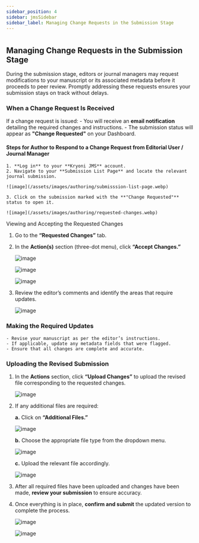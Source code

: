 ```yaml
---
sidebar_position: 4
sidebar: jmsSidebar
sidebar_label: Managing Change Requests in the Submission Stage 
---
```

#

## Managing Change Requests in the Submission Stage

During the submission stage, editors or journal managers may request modifications to your manuscript or its associated metadata before it proceeds to peer review. Promptly addressing these requests ensures your submission stays on track without delays.

### When a Change Request Is Received

If a change request is issued:
    - You will receive an **email notification** detailing the required changes and instructions.
    - The submission status will appear as **"Change Requested"** on your Dashboard.

#### Steps for Author to Respond to a Change Request from Editorial User / Journal Manager

    1. **Log in** to your **Kryoni JMS** account.
    2. Navigate to your **Submission List Page** and locate the relevant journal submission.

    ![image](/assets/images/authoring/submisssion-list-page.webp)

    3. Click on the submission marked with the **"Change Requested"** status to open it.

    ![image](/assets/images/authoring/requested-changes.webp)

Viewing and Accepting the Requested Changes

1. Go to the **“Requested Changes”** tab.

2. In the **Action(s)** section (three-dot menu), click **“Accept Changes.”**

    ![image](/assets/images/authoring/actions-requested-changes.webp)

    ![image](/assets/images/authoring/accept-changes.webp)

    ![image](/assets/images/authoring/request-changes-yes.webp)

3. Review the editor’s comments and identify the areas that require updates.

    ![image](/assets/images/authoring/change-accepted.webp)

### Making the Required Updates

    - Revise your manuscript as per the editor’s instructions.
    - If applicable, update any metadata fields that were flagged.
    - Ensure that all changes are complete and accurate.

### Uploading the Revised Submission

1. In the **Actions** section, click **“Upload Changes”** to upload the revised file corresponding to the requested changes.

    ![image](/assets/images/authoring/upload-changes.webp)

2. If any additional files are required:

    **a.** Click on **“Additional Files.”**

    ![image](/assets/images/authoring/updated-additional-files.webp)

    **b.** Choose the appropriate file type from the dropdown menu.

    ![image](/assets/images/authoring/additional-dropdown.webp)

    **c.** Upload the relevant file accordingly.

    ![image](/assets/images/authoring/confirm-upload-file.webp)

3. After all required files have been uploaded and changes have been made, **review your submission** to ensure accuracy.

4. Once everything is in place, **confirm and submit** the updated version to complete the process.

    ![image](/assets/images/authoring/requested-changes-files.webp)

    ![image](/assets/images/authoring/submission-files-details.webp)
